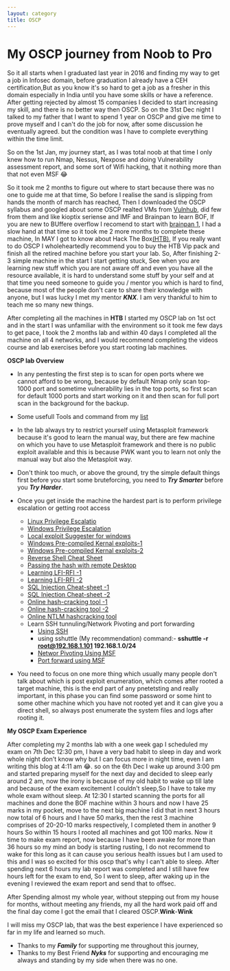 ```yaml
---
layout: category
title: OSCP
---
```


<h1 Class="message">
  My OSCP journey from Noob to Pro
</h1>

So it all starts when I graduated last year in 2016 and finding my way to get a job in Infosec domain, before graduation I already have a CEH certification,But as you know it's so hard to get a job as a fresher in this domain especially in India until you have some skills or have a reference. After getting rejected by almost 15 companies I decided to start increasing my skill, and there is no better way then OSCP. So on the 31st Dec night I talked to my father that I want to spend 1 year on OSCP and give me time to prove myself and I can't do the job for now, after some discussion he eventually agreed. but the condition was I have to complete everything within the time limit.

So on the 1st Jan, my journey start, as I was total noob at that time I only knew how to run Nmap, Nessus, Nexpose and doing Vulnerability assessment report, and some sort of Wifi hacking, that it nothing more than that not even MSF 😂

So it took me 2 months to figure out where to start because there was no one to guide me at that time, So before I realise the sand is slipping from hands the month of march has reached, Then I downloaded the OSCP syllabus and googled about some OSCP realted VMs from [Vulnhub](http://www.abatchy.com/2017/02/oscp-like-vulnhub-vms), did few from them and like kioptix seriense and IMF and Brainpan to learn BOF, If you are new to BUffere overflow I recomend to start with [brainpan 1](https://www.vulnhub.com/entry/brainpan-1,51/), I had a slow hand at that time so it took me 2 more months to complete these machine, In MAY I got to know about Hack The Box[(HTB)](https://www.hackthebox.eu), If you really want to do OSCP I wholeheartedly recommend you to buy the HTB Vip pack and finish all the retired machine before you start your lab. So, After finishing 2-3 simple machine in the start I start getting stuck, See when you are learning new stuff which you are not aware off and even you have all the resource available, it is hard to understand some stuff by your self and at that time you need someone to guide you / mentor you which is hard to find, because most of the people don't care to share their knowledge with anyone, but I was lucky I met my mentor _**KNX**_. I am very thankful to him to teach me so many new things.

After completing all the machines in **HTB** I started my OSCP lab on 1st oct and in the start I was unfamiliar with the environment so it took me few days to get pace, I took the 2 months lab and within 40 days I completed all the machine on all 4 networks, and I would recommend completing the videos course and lab exercises before you start rooting lab machines.

**OSCP lab Overview**
* In any pentesting the first step is to scan for open ports where we cannot afford to be wrong, because by default Nmap only scan top-1000 port and sometime vulnerability lies in the top ports, so first scan for default 1000 ports and start working on it and then scan for full port scan in the background for the backup.
* Some usefull Tools and command from my [list](https://teckk2.github.io/2017/12/12/OSCP-Tools-and-commands.html)
* In the lab always try to restrict yourself using Metasploit framework because it's good to learn the manual way, but there are few machine on which you have to use Metasploit framework and there is no public exploit available and this is because PWK want you to learn not only the manual way but also the Metasploit way.
* Don't think too much, or above the ground, try the simple default things first before you start some bruteforcing, you need to _**Try Smarter**_ before you _**Try Harder**_.

* Once you get inside the machine the hardest part is to perform privilege escalation or getting root access
  * [Linux Privilege Escalatio](https://blog.g0tmi1k.com/2011/08/basic-linux-privilege-escalation/)
  * [Windows Privilege Escalation](http://www.fuzzysecurity.com/tutorials/16.html)
  * [Local exploit Suggester for windows](https://pentestlab.blog/2017/04/24/windows-kernel-exploits/)
  * [Windows Pre-compiled Kernal exploits-1](https://github.com/abatchy17/WindowsExploits)
  * [Windows Pre-compiled Kernal exploits-2](https://github.com/SecWiki/windows-kernel-exploits)
  * [Reverse Shell Cheat Sheet](http://pentestmonkey.net/cheat-sheet/shells/reverse-shell-cheat-sheet)
  * [Passing the hash with remote Desktop](https://www.kali.org/penetration-testing/passing-hash-remote-desktop/)
  * [Learning LFI-RFI -1](https://www.hackersonlineclub.com/lfi-rfi/)
  * [Learning LFI-RFI -2](https://0xzoidberg.wordpress.com/category/security/lfi-rfi/)
  * [SQL Injection Cheat-sheet -1](http://resources.infosecinstitute.com/backdoor-sql-injection/)
  * [SQL Injection Cheat-sheet -2](http://resources.infosecinstitute.com/backdoor-sql-injection/)
  * [Online hash-cracking tool -1](https://crackstation.net)
  * [Online hash-cracking tool -2](https://hashkiller.co.uk)
  * [Online NTLM hashcracking tool](http://md5decrypt.net/en/Ntlm/)
  * Learn SSH tunnuling/Network Pivoting and port forwarding
    * [Using SSH](http://www.debianadmin.com/howto-use-ssh-local-and-remote-port-forwarding.html)
    * using sshuttle (My recommendation) command:- **sshuttle -r root@192.168.1.101 192.168.1.0/24**
    * [Networ Pivoting Using MSF](https://www.offensive-security.com/metasploit-unleashed/Pivoting/)
    * [Port forward using MSF](https://www.offensive-security.com/metasploit-unleashed/Portfwd/)
* You need to focus on one more thing which usually many people don't talk about which is post exploit enumeration, which comes after rooted a target machine, this is the end part of any pnetetsting and really important, in this phase you can find some password or some hint to some other machine which you have not rooted yet and it can give you a direct shell, so always post enumerate the system files and logs after rooting it.

**My OSCP Exam Experience**

After completing my 2 months lab with a one week gap I scheduled my exam on 7th Dec 12:30 pm, I have a very bad habit to sleep in day and work whole night don't know why but I can focus more in night time, even I am writing this blog at 4:11 am 😂.
so on the 6th Dec I wake up around 3:00 pm and started preparing myself for the next day and decided to sleep early around 2 am, now the irony is because of my old habit to wake up till late and because of the exam excitement I couldn't sleep,So I have to take my whole exam without sleep. At 12:30 I started scanning the ports for all machines and done the BOF machine within 3 hours and now I have 25 marks in my pocket, move to the next big machine I did that in next 3 hours now total of 6 hours and I have 50 marks, then the rest 3 machine comprises of 20-20-10 marks respectively, I completed them in another 9 hours So within 15 hours I rooted all machines and got 100 marks. Now it time to make exam report, now because I have been awake for more than 36 hours so my mind an body is starting rusting, I do not recommend to wake for this long as it can cause you serious health issues but I am used to this and I was so excited for this oscp that's why I can't able to sleep. After spending next 6 hours my lab report was completed and I still have few hours left for the exam to end, So I went to sleep, after waking up in the evening I reviewed the exam report and send that to offsec.

After Spending almost my whole year, without stepping out from my house for months, without meeting any friends, my all the hard work paid off and the final day come I got the email that I cleared OSCP.**Wink**-**Wink**

I will miss my OSCP lab, that was the best experience I have experienced so far in my life and learned so much.

* Thanks to my _**Family**_ for supporting me throughout this journey,
* Thanks to my Best Friend _**Nyks**_ for supporting and encouraging me always and standing by my side when there was no one.

